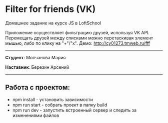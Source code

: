 # Filter for friends (VK)

Домашнее задание на курсе JS в LoftSchool

Приложение осуществляет фильтрацию друзей, используя VK API. Перемещать друзей между списками можно перетаскивая элемент мышью, либо по клику на "+"/"х".
Демо: http://cy01273.tmweb.ru/fff

-------

**Студент**: Молчанова Мария

**Наставник**: Березин Арсений

-------

## Работа с проектом:
* npm install - установить зависимости
* npm run start - собрать проект в папку build
* npm run dev - запустить встроенный сервер и следить за изменениями файлов 

